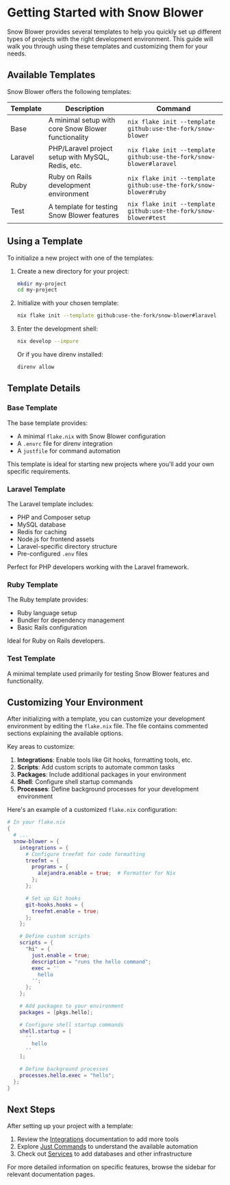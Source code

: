 # Getting Started with Snow Blower

Snow Blower provides several templates to help you quickly set up different types of projects with the right development environment. This guide will walk you through using these templates and customizing them for your needs.

## Available Templates

Snow Blower offers the following templates:

| Template | Description | Command |
|----------|-------------|---------|
| Base | A minimal setup with core Snow Blower functionality | `nix flake init --template github:use-the-fork/snow-blower` |
| Laravel | PHP/Laravel project setup with MySQL, Redis, etc. | `nix flake init --template github:use-the-fork/snow-blower#laravel` |
| Ruby | Ruby on Rails development environment | `nix flake init --template github:use-the-fork/snow-blower#ruby` |
| Test | A template for testing Snow Blower features | `nix flake init --template github:use-the-fork/snow-blower#test` |

## Using a Template

To initialize a new project with one of the templates:

1. Create a new directory for your project:

   ```bash
   mkdir my-project
   cd my-project
   ```

1. Initialize with your chosen template:

   ```bash
   nix flake init --template github:use-the-fork/snow-blower#laravel
   ```

1. Enter the development shell:

   ```bash
   nix develop --impure
   ```

   Or if you have direnv installed:

   ```bash
   direnv allow
   ```

## Template Details

### Base Template

The base template provides:

- A minimal `flake.nix` with Snow Blower configuration
- A `.envrc` file for direnv integration
- A `justfile` for command automation

This template is ideal for starting new projects where you'll add your own specific requirements.

### Laravel Template

The Laravel template includes:

- PHP and Composer setup
- MySQL database
- Redis for caching
- Node.js for frontend assets
- Laravel-specific directory structure
- Pre-configured `.env` files

Perfect for PHP developers working with the Laravel framework.

### Ruby Template

The Ruby template provides:

- Ruby language setup
- Bundler for dependency management
- Basic Rails configuration

Ideal for Ruby on Rails developers.

### Test Template

A minimal template used primarily for testing Snow Blower features and functionality.

## Customizing Your Environment

After initializing with a template, you can customize your development environment by editing the `flake.nix` file. The file contains commented sections explaining the available options.

Key areas to customize:

1. **Integrations**: Enable tools like Git hooks, formatting tools, etc.
1. **Scripts**: Add custom scripts to automate common tasks
1. **Packages**: Include additional packages in your environment
1. **Shell**: Configure shell startup commands
1. **Processes**: Define background processes for your development environment

Here's an example of a customized `flake.nix` configuration:

```nix
# In your flake.nix
{
  # ...
  snow-blower = {
    integrations = {
      # Configure treefmt for code formatting
      treefmt = {
        programs = {
          alejandra.enable = true;  # Formatter for Nix
        };
      };

      # Set up Git hooks
      git-hooks.hooks = {
        treefmt.enable = true;
      };
    };

    # Define custom scripts
    scripts = {
      "hi" = {
        just.enable = true;
        description = "runs the hello command";
        exec = ''
          hello
        '';
      };
    };

    # Add packages to your environment
    packages = [pkgs.hello];

    # Configure shell startup commands
    shell.startup = [
      ''
        hello
      ''
    ];

    # Define background processes
    processes.hello.exec = "hello";
  };
}
```

## Next Steps

After setting up your project with a template:

1. Review the [Integrations](/integrations/index.md) documentation to add more tools
1. Explore [Just Commands](/just/index.md) to understand the available automation
1. Check out [Services](/services/index.md) to add databases and other infrastructure

For more detailed information on specific features, browse the sidebar for relevant documentation pages.
